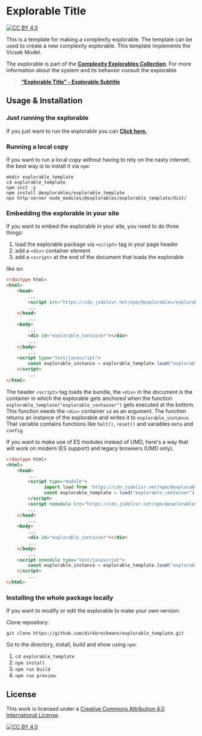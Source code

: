 [cc-by]: http://creativecommons.org/licenses/by/4.0/
[cc-by-image]: https://i.creativecommons.org/l/by/4.0/88x31.png
[cc-by-shield]: https://img.shields.io/badge/License-CC%20BY%204.0-lightgrey.svg

# Explorable Title

[![CC BY 4.0][cc-by-shield]][cc-by]

This is a template for making a complexity explorable. The template can be used to create a new complexity explorable. This template implements the Vicsek Model.

The explorable is part of the [**Complexity Explorables Collection**](https://www.complexity-explorables.org). For more information about the system and its behavior consult the explorable
> [**“Explorable Title” - Explorable Subtitle**](https://www.complexity-explorables.org/explorables/explorable-template)

## Usage & Installation

### Just running the explorable

If you just want to run the explorable you can [**Click here.**](https://raw.githack.com/dirkbrockmann/explorable_template/main/dist/index.html)
 

### Running a local copy

If you want to run a local copy without having to rely on the nasty internet, the best way
is to install it via `npm`:

```shell
mkdir explorable_template
cd explorable_template
npm init -y
npm install @explorables/explorable_template
npx http-server node_modules/@explorables/explorable_template/dist/ 
```

### Embedding the explorable in your site

If you want to embed the explorable in your site, you need to do three things:

1. load the explorable package via `<script>` tag in your page header
2. add a `<div>` container element
3. add a `<script>` at the end of the document that loads the explorable
	
like so:

```html
<!doctype html>
<html>
	<head>
		...
		<script src="https://cdn.jsdelivr.net/npm/@explorables/explorable_template/dist/index.umd.js"></script>
		...
	</head>
		...
	<body>
		...
	    <div id="explorable_container"></div>
		...
	</body>
		...
	<script type="text/javascript">
		const explorable_instance = explorable_template.load("explorable_container")
	</script>
		...
</html>
```

The header `<script>` tag loads the bundle, the `<div>` in the document is the container in which the explorable gets anchored when the function `explorable_template("explorable_container")` gets executed at the bottom. This function needs the `<div>` container `id` as an argument. The function returns an instance of the explorable and writes it to `explorable_instance`. That variable contains functions like `halt()`, `reset()` and variables `meta` and `config`.
	
If you want to make use of ES modules instead of UMD, here's a way that will work on modern (ES support) and legacy browsers (UMD only).

```html
<!doctype html>
<html>
	<head>
		...
	    <script type="module">
	  	      import load from 'https://cdn.jsdelivr.net/npm/@explorables/explorable_template/dist/index.es.js';
	  	      const explorable_template = load("explorable_container");
	    </script>
	    <script nomodule src="https://cdn.jsdelivr.net/npm/@explorables/explorable_template/dist/index.umd.js"></script>	  
		...
	</head>
		...
	<body>
		...
	    <div id="explorable_container"></div>
		...
	</body>
		...
	<script nomodule type="text/javascript">
		const explorable_instance = explorable_template.load("explorable_container")
	</script>
		...
</html>
```
	


### Installing the whole package locally

If you want to modify or edit the explorable to make your own version: 

Clone repository:

```shell
git clone https://github.com/dirkbrockmann/explorable_template.git
```


Go to the directory, install, build and show using `npm`:

1. `cd explorable_template`
2. `npm install`
3. `npm run build`
3. `npm run preview`

## License

This work is licensed under a
[Creative Commons Attribution 4.0 International License][cc-by].

[![CC BY 4.0][cc-by-image]][cc-by]


